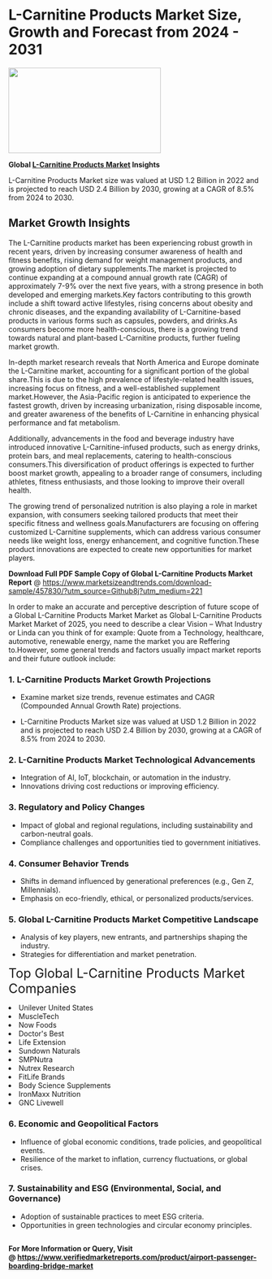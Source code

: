 <H1>L-Carnitine Products Market Size, Growth and Forecast from 2024 - 2031</H1><img class="aligncenter size-medium wp-image-584254" src="https://thirdeyenews.in/wp-content/uploads/2024/09/Global-Market-Research-300x168.jpeg" alt="" width="300" height="168" /><p><strong>Global&nbsp;<a href="https://www.marketsizeandtrends.com/download-sample/457830/?utm_source=Github8j?utm_medium=221">L-Carnitine Products Market</a> Insights</strong></p><p>L-Carnitine Products Market size was valued at USD 1.2 Billion in 2022 and is projected to reach USD 2.4 Billion by 2030, growing at a CAGR of 8.5% from 2024 to 2030.</p><p><h2>Market Growth Insights</h2> <p>The L-Carnitine products market has been experiencing robust growth in recent years, driven by increasing consumer awareness of health and fitness benefits, rising demand for weight management products, and growing adoption of dietary supplements.The market is projected to continue expanding at a compound annual growth rate (CAGR) of approximately 7-9% over the next five years, with a strong presence in both developed and emerging markets.Key factors contributing to this growth include a shift toward active lifestyles, rising concerns about obesity and chronic diseases, and the expanding availability of L-Carnitine-based products in various forms such as capsules, powders, and drinks.As consumers become more health-conscious, there is a growing trend towards natural and plant-based L-Carnitine products, further fueling market growth.</p> <p>In-depth market research reveals that North America and Europe dominate the L-Carnitine market, accounting for a significant portion of the global share.This is due to the high prevalence of lifestyle-related health issues, increasing focus on fitness, and a well-established supplement market.However, the Asia-Pacific region is anticipated to experience the fastest growth, driven by increasing urbanization, rising disposable income, and greater awareness of the benefits of L-Carnitine in enhancing physical performance and fat metabolism.</p> <p>Additionally, advancements in the food and beverage industry have introduced innovative L-Carnitine-infused products, such as energy drinks, protein bars, and meal replacements, catering to health-conscious consumers.This diversification of product offerings is expected to further boost market growth, appealing to a broader range of consumers, including athletes, fitness enthusiasts, and those looking to improve their overall health.</p> <p>The growing trend of personalized nutrition is also playing a role in market expansion, with consumers seeking tailored products that meet their specific fitness and wellness goals.Manufacturers are focusing on offering customized L-Carnitine supplements, which can address various consumer needs like weight loss, energy enhancement, and cognitive function.These product innovations are expected to create new opportunities for market players.</p> <p><span class=""><strong>Download Full PDF Sample Copy of Global L-Carnitine Products Market Report</strong> @ <a href="https://www.marketsizeandtrends.com/download-sample/457830/?utm_source=Github8j?utm_medium=221" target="_blank">https://www.marketsizeandtrends.com/download-sample/457830/?utm_source=Github8j?utm_medium=221</a></span></p><p>In order to make an accurate and perceptive description of future scope of a Global&nbsp;L-Carnitine Products Market Market as Global&nbsp;L-Carnitine Products Market Market of 2025, you need to describe a clear Vision &ndash; What Industry or Linda can you think of for example: Quote from a Technology, healthcare, automotive, renewable energy, name the market you are Reffering to.However, some general trends and factors usually impact market reports and their future outlook include:</p><h3>1.&nbsp;<strong>L-Carnitine Products Market Growth Projections</strong></h3><ul><li>Examine market size trends, revenue estimates and CAGR (Compounded Annual Growth Rate) projections.</li><li><p>L-Carnitine Products Market size was valued at USD 1.2 Billion in 2022 and is projected to reach USD 2.4 Billion by 2030, growing at a CAGR of 8.5% from 2024 to 2030.</p></li></ul><h3>2.&nbsp;<strong>L-Carnitine Products Market Technological Advancements</strong></h3><ul><li>Integration of AI, IoT, blockchain, or automation in the industry.</li><li>Innovations driving cost reductions or improving efficiency.</li></ul><h3>3.&nbsp;<strong>Regulatory and Policy Changes</strong></h3><ul><li>Impact of global and regional regulations, including sustainability and carbon-neutral goals.</li><li>Compliance challenges and opportunities tied to government initiatives.</li></ul><h3>4.&nbsp;<strong>Consumer Behavior Trends</strong></h3><ul><li>Shifts in demand influenced by generational preferences (e.g., Gen Z, Millennials).</li><li>Emphasis on eco-friendly, ethical, or personalized products/services.</li></ul><h3>5.&nbsp;<strong>Global L-Carnitine Products Market Competitive Landscape</strong></h3><ul><li>Analysis of key players, new entrants, and partnerships shaping the industry.</li><li>Strategies for differentiation and market penetration.</li></ul><p data-pm-slice="1 1 []"><span style="color: inherit; font-family: inherit; font-size: 25px;">Top Global L-Carnitine Products Market Companies</span></p><div class="" data-test-id=""><p><li>Unilever United States</li><li> MuscleTech</li><li> Now Foods</li><li> Doctor's Best</li><li> Life Extension</li><li> Sundown Naturals</li><li> SMPNutra</li><li> Nutrex Research</li><li> FitLife Brands</li><li> Body Science Supplements</li><li> IronMaxx Nutrition</li><li> GNC Livewell</li></p></div><h3>6.&nbsp;<strong>Economic and Geopolitical Factors</strong></h3><ul><li>Influence of global economic conditions, trade policies, and geopolitical events.</li><li>Resilience of the market to inflation, currency fluctuations, or global crises.</li></ul><h3>7.&nbsp;<strong>Sustainability and ESG (Environmental, Social, and Governance)</strong></h3><ul><li>Adoption of sustainable practices to meet ESG criteria.</li><li>Opportunities in green technologies and circular economy principles.</li></ul><h2><strong style="font-size: 14px;">For More Information or Query, Visit @&nbsp;</strong><a style="background-color: #ffffff; font-size: 14px;" href="https://www.marketsizeandtrends.com/report/l-carnitine-products-market/" target="_blank">https://www.verifiedmarketreports.com/product/airport-passenger-boarding-bridge-market</a></h2>